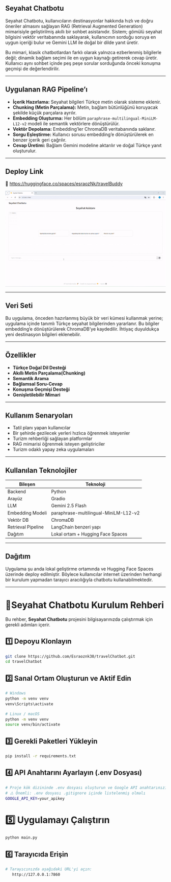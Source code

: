 ## Seyahat Chatbotu 

Seyahat Chatbotu, kullanıcıların destinasyonlar hakkında hızlı ve doğru öneriler almasını sağlayan RAG (Retrieval Augmented Generation) mimarisiyle geliştirilmiş akıllı bir sohbet asistanıdır. Sistem; gömülü seyahat bilgisini vektör veritabanında saklayarak, kullanıcının sorduğu soruya en uygun içeriği bulur ve Gemini LLM ile doğal bir dilde yanıt üretir.

Bu mimari, klasik chatbotlardan farklı olarak yalnızca ezberlenmiş bilgilerle değil; dinamik bağlam seçimi ile en uygun kaynağı getirerek cevap üretir. Kullanıcı aynı sohbet içinde peş peşe sorular sorduğunda önceki konuşma geçmişi de değerlendirilir.

---

## Uygulanan RAG Pipeline’ı

* **İçerik Hazırlama:** Seyahat bilgileri Türkçe metin olarak sisteme eklenir.
* **Chunking (Metin Parçalama):** Metin, bağlam bütünlüğünü koruyacak şekilde küçük parçalara ayrılır.
* **Embedding Oluşturma:** Her bölüm `paraphrase-multilingual-MiniLM-L12-v2` modeli ile semantik vektörlere dönüştürülür.
* **Vektör Depolama:** Embedding’ler ChromaDB veritabanında saklanır.
* **Sorgu Eşleştirme:** Kullanıcı sorusu embedding’e dönüştürülerek en benzer içerik geri çağrılır.
* **Cevap Üretimi:** Bağlam Gemini modeline aktarılır ve doğal Türkçe yanıt oluşturulur.

---

## Deploy Link

🚀 https://huggingface.co/spaces/esraozNk/travelBuddy

   <img src="assets/chatbotgif.gif" width="700">




---

## Veri Seti

Bu uygulama, önceden hazırlanmış büyük bir veri kümesi kullanmak yerine; uygulama içinde tanımlı Türkçe seyahat bilgilerinden yararlanır. Bu bilgiler embedding’e dönüştürülerek ChromaDB’ye kaydedilir. İhtiyaç duyuldukça yeni destinasyon bilgileri eklenebilir.

---

## Özellikler

* **Türkçe Doğal Dil Desteği**
* **Akıllı Metin Parçalama(Chunking)**
* **Semantik Arama**
* **Bağlamsal Soru-Cevap**
* **Konuşma Geçmişi Desteği**
* **Genişletilebilir Mimari**

---

## Kullanım Senaryoları

* Tatil planı yapan kullanıcılar
* Bir şehirde gezilecek yerleri hızlıca öğrenmek isteyenler
* Turizm rehberliği sağlayan platformlar
* RAG mimarisi öğrenmek isteyen geliştiriciler
* Turizm odaklı yapay zeka uygulamaları

---

## Kullanılan Teknolojiler

| Bileşen            | Teknoloji                             |
| ------------------ | ------------------------------------- |
| Backend            | Python                                |
| Arayüz             | Gradio                                |
| LLM                | Gemini 2.5 Flash                      |
| Embedding Modeli   | paraphrase-multilingual-MiniLM-L12-v2 |
| Vektör DB          | ChromaDB                              |
| Retrieval Pipeline | LangChain benzeri yapı                |
| Dağıtım            | Lokal ortam + Hugging Face Spaces     |

---

## Dağıtım

Uygulama şu anda lokal geliştirme ortamında ve Hugging Face Spaces üzerinde deploy edilmiştir. Böylece kullanıcılar internet üzerinden herhangi bir kurulum yapmadan tarayıcı aracılığıyla chatbotu kullanabilmektedir.

---
# 🚀Seyahat Chatbotu Kurulum Rehberi

Bu rehber, **Seyahat Chatbotu** projesini bilgisayarınızda çalıştırmak için gerekli adımları içerir.
## 1️⃣ Depoyu Klonlayın
```bash
git clone https://github.com/Esraoznk30/travelChatbot.git
cd travelChatbot
```
## 2️⃣ Sanal Ortam Oluşturun ve Aktif Edin
```bash
# Windows
python -m venv venv
venv\Scripts\activate
```
```bash
# Linux / macOS
python -m venv venv
source venv/bin/activate
```
## 3️⃣ Gerekli Paketleri Yükleyin
```bash
pip install -r requirements.txt
```
## 4️⃣ API Anahtarını Ayarlayın (.env Dosyası)
```bash
# Proje kök dizininde .env dosyası oluşturun ve Google API anahtarınızı ekleyin
# ⚠️ Önemli: .env dosyası .gitignore içinde listelenmiş olmalı
GOOGLE_API_KEY=your_apikey
```
# 5️⃣ Uygulamayı Çalıştırın
```bash
python main.py
```
## 6️⃣ Tarayıcıda Erişin
```bash
# Tarayıcınızda aşağıdaki URL'yi açın:
   http://127.0.0.1:7860
```
